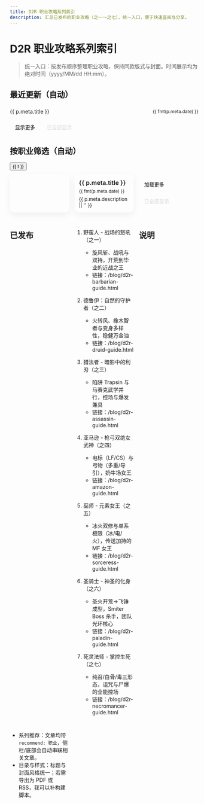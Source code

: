 ```yaml
---
title: D2R 职业攻略系列索引
description: 汇总已发布的职业攻略（之一～之七），统一入口，便于快速查阅与分享。
---
```


# D2R 职业攻略系列索引

> 统一入口：按发布顺序整理职业攻略，保持同款版式与封面。时间展示均为绝对时间（yyyy/MM/dd HH:mm）。

## 最近更新（自动）

<div class="series-recent">
  <ul>
    <li v-for="p in recentToShow" :key="p.route">
      <a :href="withBase(p.route)">{{ p.meta.title }}</a>
      <span class="date">{{ fmt(p.meta.date) }}</span>
    </li>
  </ul>
  <button v-if="recent.length > recentLimit" class="btn-more" @click="recentLimit += 5">显示更多</button>
  <button v-else class="btn-more" disabled>已全部显示</button>
</div>

## 按职业筛选（自动）

<div class="series-filter">
  <button
    v-for="t in tags"
    :key="t"
    :class="['chip', { active: active === t }]"
    @click="active = t"
  >{{ t }}</button>
</div>

<div class="series-cards">
  <a class="card" v-for="p in cardsToShow" :key="p.route" :href="withBase(p.route)">
    <div class="cover" v-if="p.meta.cover" :style="`background-image:url(${withBase(p.meta.cover)})`" />
    <div class="body">
      <div class="title">{{ p.meta.title }}</div>
      <div class="meta">{{ fmt(p.meta.date) }}</div>
      <div v-if="p.meta.descriptionHTML" class="desc" v-html="p.meta.descriptionHTML"></div>
      <div v-else class="desc">{{ p.meta.description || '' }}</div>
    </div>
  </a>
</div>
<div class="series-pagination">
  <button v-if="cards.length > cardsLimit" class="btn-more" @click="cardsLimit += 6">加载更多</button>
  <button v-else class="btn-more" disabled>已全部显示</button>
</div>

## 已发布

1. 野蛮人 - 战场的怒吼（之一）
   - 旋风斩、战吼与双持，开荒到毕业的近战之王
   - 链接：/blog/d2r-barbarian-guide.html

2. 德鲁伊：自然的守护者（之二）
   - 火转风、橡木智者与变身多样性，稳健万金油
   - 链接：/blog/d2r-druid-guide.html

3. 猎法者 - 暗影中的利刃（之三）
   - 陷阱 Trapsin 与马赛克武学并行，控场与爆发兼具
   - 链接：/blog/d2r-assassin-guide.html

4. 亚马逊 - 枪弓双绝女武神（之四）
   - 电标（LF/CS）与弓物（多重/导引），奶牛场女王
   - 链接：/blog/d2r-amazon-guide.html

5. 巫师 - 元素女王（之五）
   - 冰火双修与单系极限（冰/电/火），传送加持的 MF 女王
   - 链接：/blog/d2r-sorceress-guide.html

6. 圣骑士 - 神圣的化身（之六）
   - 圣火开荒→飞锤成型，Smiter Boss 杀手，团队光环核心
   - 链接：/blog/d2r-paladin-guide.html

7. 死灵法师 - 掌控生死（之七）
   - 纯召/白骨/毒三形态，诅咒与尸爆的全能控场
   - 链接：/blog/d2r-necromancer-guide.html

## 说明

- 系列推荐：文章均带 `recommend: 职业`，侧栏/底部会自动串联相关文章。
- 目录与样式：标题与封面风格统一；若需导出为 PDF 或 RSS，我可以补构建脚本。

<script setup lang="ts">
import { computed, ref } from 'vue'
import { useData, withBase } from 'vitepress'

const { site } = useData()
const pages = computed(() => {
  const all = (site.value.themeConfig?.blog?.pagesData || [])
  return all.filter((p) => p?.meta?.recommend === '职业' && p?.meta?.publish !== false)
})
const recent = computed(() => [...pages.value].sort((a,b) => +new Date(b.meta.date) - +new Date(a.meta.date)))
const recentLimit = ref(5)
const recentToShow = computed(() => recent.value.slice(0, recentLimit.value))
const tags = ref(['全部','野蛮人','德鲁伊','刺客','亚马逊','巫师','圣骑士','死灵法师'])
const active = ref('全部')
// 关键词同义映射，保证“刺客/猎法者”均能匹配到 Assassin；其余职业做常见别称兜底
const aliasMap: Record<string, string[]> = {
  '刺客': ['刺客','猎法者','Assassin'],
  '野蛮人': ['野蛮人','Barbarian'],
  '德鲁伊': ['德鲁伊','Druid'],
  '亚马逊': ['亚马逊','Amazon'],
  '巫师': ['巫师','法师','Sorceress'],
  '圣骑士': ['圣骑士','骑士','Paladin'],
  '死灵法师': ['死灵法师','死灵','Necromancer']
}
const filtered = computed(() => {
  if (active.value === '全部') return pages.value
  const keys = aliasMap[active.value] || [active.value]
  return pages.value.filter((p) => keys.some(k => String(p.meta.title || '').includes(k)))
})
const fmt = (d) => `${String(d).replace(/-/g,'/').slice(0,16)}`

const cards = computed(() => {
  const data = [...filtered.value].sort((a,b) => +new Date(b.meta.date) - +new Date(a.meta.date))
  return data
})
const cardsLimit = ref(12)
const cardsToShow = computed(() => cards.value.slice(0, cardsLimit.value))
</script>

<style scoped>
.series-recent ul,
.series-list ul { list-style: none; padding: 0; margin: 0; }
.series-recent li,
.series-list li { display: flex; align-items: center; justify-content: space-between; padding: 6px 0; border-bottom: 1px dashed var(--vp-c-divider); }
.series-recent a,
.series-list a { color: var(--vp-c-text-1); text-decoration: none; }
.series-recent .date,
.series-list .date { color: var(--vp-c-text-2); font-size: 12px; margin-left: 12px; white-space: nowrap; }
.series-filter { display: flex; gap: 8px; flex-wrap: wrap; margin: 10px 0 8px; }
.chip { padding: 6px 10px; border-radius: 999px; border: 1px solid var(--vp-c-divider); background: var(--vp-c-bg-soft); color: var(--vp-c-text-1); cursor: pointer; }
.chip.active { border-color: var(--vp-c-brand-1); background: var(--vp-c-bg); }
.series-cards { display: grid; grid-template-columns: repeat(1, minmax(0,1fr)); gap: 14px; margin-top: 10px; }
@media (min-width: 640px) { .series-cards { grid-template-columns: repeat(2,1fr); } }
@media (min-width: 960px) { .series-cards { grid-template-columns: repeat(3,1fr); } }
.card { display: flex; flex-direction: column; border: 1px solid var(--vp-c-divider); border-radius: 12px; background: var(--vp-c-bg); text-decoration: none; color: inherit; box-shadow: 0 6px 18px rgba(0,0,0,.06); overflow: hidden; transition: transform .2s ease, box-shadow .2s ease; }
.card:hover { transform: translateY(-2px); box-shadow: 0 10px 26px rgba(79,70,229,.18); border-color: var(--vp-c-brand-1); }
.card .cover {
  width: 100%;
  aspect-ratio: 16 / 9;
  background-size: contain;
  background-repeat: no-repeat;
  background-position: top center;
  background-color: var(--vp-c-bg-soft);
}
.card .body { padding: 12px; }
.card .title { font-size: 16px; font-weight: 600; margin-bottom: 4px; line-height: 1.4; }
.card .meta { font-size: 12px; color: var(--vp-c-text-3); margin-bottom: 6px; }
.card .desc { font-size: 13px; color: var(--vp-c-text-2); display: -webkit-box; -webkit-line-clamp: 3; -webkit-box-orient: vertical; overflow: hidden; }
.btn-more { margin-top: 10px; padding: 8px 14px; border-radius: 999px; border: 1px solid var(--vp-c-divider); background: var(--vp-c-bg-soft); cursor: pointer; }
.btn-more[disabled] { opacity: .5; cursor: not-allowed; }
</style>
